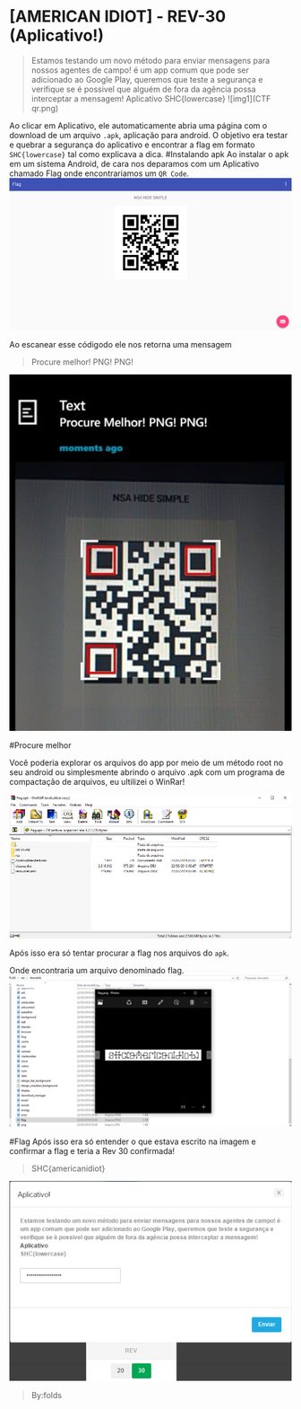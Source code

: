 # [AMERICAN IDIOT] - REV-30 (Aplicativo!)

>Estamos testando um novo método para enviar mensagens para nossos agentes de campo! é um app comum que pode ser adicionado ao Google Play, queremos que teste a segurança e verifique se é possivel que alguém de fora da agência possa interceptar a mensagem! 
Aplicativo
SHC{lowercase}
![img1](CTF qr.png)

Ao clicar em Aplicativo, ele automaticamente abria uma página com o download de um arquivo ```.apk```, aplicação para android.
O objetivo era testar e quebrar a segurança do aplicativo e encontrar a flag em formato ```SHC{lowercase}``` tal como explicava a dica.
#Instalando apk
Ao instalar o apk em um sistema Android, de cara nos deparamos com um Aplicativo chamado Flag
onde encontrariamos um ```QR Code```.
![img1](aplicativo.png)

Ao escanear esse códigodo ele nos retorna uma mensagem
>Procure melhor! PNG! PNG!

![img1](code.jpg)

#Procure melhor

Você poderia explorar os arquivos do app por meio de um método root no seu android
ou simplesmente abrindo o arquivo .apk com um programa de compactação de arquivos, eu ultilizei o WinRar!

![img1](rar.png)

Após isso era só tentar procurar a flag nos arquivos do ```apk```.

Onde encontraria um arquivo denominado flag.
![img1](FIM.png)

#Flag
Após isso era só entender o que estava escrito na imagem e confirmar a flag e teria a Rev 30 confirmada!
>SHC{americanidiot}

![img1](confirm.png)


>By:folds


